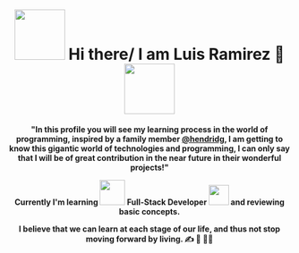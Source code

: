 

<div align="center">

# <img src="https://i.imgur.com/gif1.gif" width="90px"> Hi there/ I am Luis Ramirez 👋 <img src="https://i.imgur.com/gif2.gif" width="90px">

**"In this profile you will see my learning process in the world of programming, inspired by a family member [@hendridg](https://github.com/hendridg), I am getting to know this gigantic world of technologies and programming, I can only say that I will be of great contribution in the near future in their wonderful projects!"** 

**Currently I'm learning <img src="https://media.giphy.com/media/3ohc1axM00ocu2K8gg/giphy.gif" width="45px"> Full-Stack Developer <img src="https://media.giphy.com/media/l41K2nK1kW3wCM6dy/giphy.gif" width="36px"> and reviewing basic concepts.**

**I believe that we can learn at each stage of our life, and thus not stop moving forward by living. :writing_hand: :arrows_counterclockwise: :man_teacher:**

</div>
